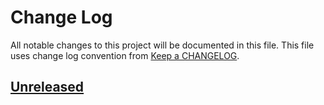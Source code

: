 # Change Log
All notable changes to this project will be documented in this file.
This file uses change log convention from [Keep a CHANGELOG](http://keepachangelog.com).

## [Unreleased][unreleased]


[unreleased]: https://github.com/dgnest/slide-ansible-for-development/compare/0.0.1...HEAD
[0.0.1]: https://github.com/dgnest/slide-ansible-for-development/compare/0.0.0...0.0.1

[CONTRIBUTING.md]: CONTRIBUTING.md
[LICENCE.md]: LICENCE.md
[README.md]: README.md

